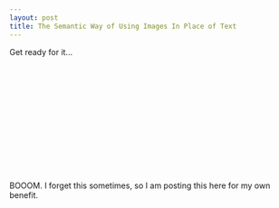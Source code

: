 ```yaml
---
layout: post
title: The Semantic Way of Using Images In Place of Text
---
```


Get ready for it...

<pre class="prettyprint linenums">
<h1 id="logo">OhHaiThar</h1>
 
<style>
#logo {
	height: 70px;
	background: url(logo.jpg) no-repeat left top;
	text-indent: -9999px; }
</style>
</pre>

BOOOM. I forget this sometimes, so I am posting this here for my own benefit.